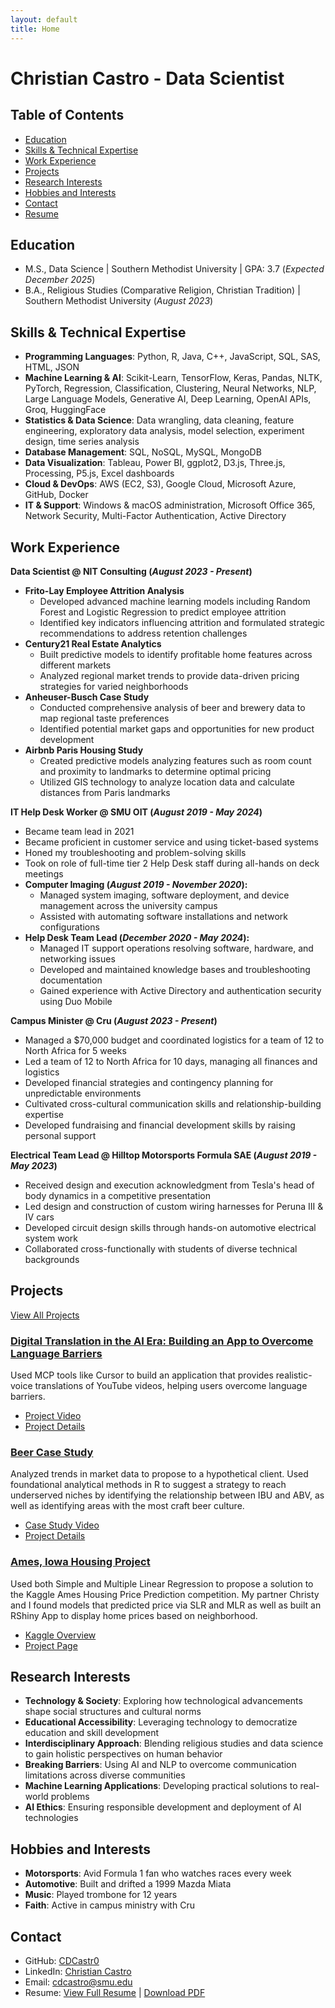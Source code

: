 ```yaml
---
layout: default
title: Home
---
```


# Christian Castro - Data Scientist

## Table of Contents
- [Education](#education)
- [Skills & Technical Expertise](#skills--technical-expertise)
- [Work Experience](#work-experience)
- [Projects](#projects)
- [Research Interests](#research-interests)
- [Hobbies and Interests](#hobbies-and-interests)
- [Contact](#contact)
- [Resume](https://cdcastr0.github.io/resume)

## Education
- M.S., Data Science | Southern Methodist University | GPA: 3.7 (_Expected December 2025_)
- B.A., Religious Studies (Comparative Religion, Christian Tradition) | Southern Methodist University (_August 2023_)

## Skills & Technical Expertise
- **Programming Languages**: Python, R, Java, C++, JavaScript, SQL, SAS, HTML, JSON
- **Machine Learning & AI**: Scikit-Learn, TensorFlow, Keras, Pandas, NLTK, PyTorch, Regression, Classification, Clustering, Neural Networks, NLP, Large Language Models, Generative AI, Deep Learning, OpenAI APIs, Groq, HuggingFace
- **Statistics & Data Science**: Data wrangling, data cleaning, feature engineering, exploratory data analysis, model selection, experiment design, time series analysis
- **Database Management**: SQL, NoSQL, MySQL, MongoDB
- **Data Visualization**: Tableau, Power BI, ggplot2, D3.js, Three.js, Processing, P5.js, Excel dashboards
- **Cloud & DevOps**: AWS (EC2, S3), Google Cloud, Microsoft Azure, GitHub, Docker
- **IT & Support**: Windows & macOS administration, Microsoft Office 365, Network Security, Multi-Factor Authentication, Active Directory

## Work Experience

**Data Scientist @ NIT Consulting (_August 2023 - Present_)**
- **Frito-Lay Employee Attrition Analysis**
  - Developed advanced machine learning models including Random Forest and Logistic Regression to predict employee attrition
  - Identified key indicators influencing attrition and formulated strategic recommendations to address retention challenges
- **Century21 Real Estate Analytics**
  - Built predictive models to identify profitable home features across different markets
  - Analyzed regional market trends to provide data-driven pricing strategies for varied neighborhoods
- **Anheuser-Busch Case Study**
  - Conducted comprehensive analysis of beer and brewery data to map regional taste preferences
  - Identified potential market gaps and opportunities for new product development
- **Airbnb Paris Housing Study**
  - Created predictive models analyzing features such as room count and proximity to landmarks to determine optimal pricing
  - Utilized GIS technology to analyze location data and calculate distances from Paris landmarks

**IT Help Desk Worker @ SMU OIT (_August 2019 - May 2024_)**
- Became team lead in 2021
- Became proficient in customer service and using ticket-based systems
- Honed my troubleshooting and problem-solving skills
- Took on role of full-time tier 2 Help Desk staff during all-hands on deck meetings
- **Computer Imaging (_August 2019 - November 2020_):**
  - Managed system imaging, software deployment, and device management across the university campus
  - Assisted with automating software installations and network configurations
- **Help Desk Team Lead (_December 2020 - May 2024_):**
  - Managed IT support operations resolving software, hardware, and networking issues
  - Developed and maintained knowledge bases and troubleshooting documentation
  - Gained experience with Active Directory and authentication security using Duo Mobile

**Campus Minister @ Cru (_August 2023 - Present_)**
- Managed a $70,000 budget and coordinated logistics for a team of 12 to North Africa for 5 weeks
- Led a team of 12 to North Africa for 10 days, managing all finances and logistics
- Developed financial strategies and contingency planning for unpredictable environments
- Cultivated cross-cultural communication skills and relationship-building expertise
- Developed fundraising and financial development skills by raising personal support

**Electrical Team Lead @ Hilltop Motorsports Formula SAE (_August 2019 - May 2023_)**
- Received design and execution acknowledgment from Tesla's head of body dynamics in a competitive presentation
- Led design and construction of custom wiring harnesses for Peruna III & IV cars
- Developed circuit design skills through hands-on automotive electrical system work
- Collaborated cross-functionally with students of diverse technical backgrounds

## Projects
[View All Projects](https://cdcastr0.github.io/projects)

### [Digital Translation in the AI Era: Building an App to Overcome Language Barriers](https://cdcastr0.github.io/projects/Digital_Translation)
Used MCP tools like Cursor to build an application that provides realistic-voice translations of YouTube videos, helping users overcome language barriers.
- [Project Video](https://youtu.be/h0SNS2tNr74)
- [Project Details](https://cdcastr0.github.io/projects/Digital_Translation)

### [Beer Case Study](https://cdcastr0.github.io/projects/Beers_Case_Study)
Analyzed trends in market data to propose to a hypothetical client. Used foundational analytical methods in R to suggest a strategy to reach underserved niches by identifying the relationship between IBU and ABV, as well as identifying areas with the most craft beer culture.
- [Case Study Video](https://youtu.be/M1ZI4eY9dM0)
- [Project Details](https://cdcastr0.github.io/projects/Beers_Case_Study)

### [Ames, Iowa Housing Project](https://cdcastr0.github.io/projects/Ames_Housing_Price_Prediction)
Used both Simple and Multiple Linear Regression to propose a solution to the Kaggle Ames Housing Price Prediction competition. My partner Christy and I found models that predicted price via SLR and MLR as well as built an RShiny App to display home prices based on neighborhood.
- [Kaggle Overview](https://www.kaggle.com/c/house-prices-advanced-regression-techniques/data?select=train.csv)
- [Project Page](https://cdcastr0.github.io/projects/Ames_Housing_Price_Prediction)

## Research Interests
- **Technology & Society**: Exploring how technological advancements shape social structures and cultural norms
- **Educational Accessibility**: Leveraging technology to democratize education and skill development
- **Interdisciplinary Approach**: Blending religious studies and data science to gain holistic perspectives on human behavior
- **Breaking Barriers**: Using AI and NLP to overcome communication limitations across diverse communities
- **Machine Learning Applications**: Developing practical solutions to real-world problems
- **AI Ethics**: Ensuring responsible development and deployment of AI technologies

## Hobbies and Interests
- **Motorsports**: Avid Formula 1 fan who watches races every week
- **Automotive**: Built and drifted a 1999 Mazda Miata
- **Music**: Played trombone for 12 years
- **Faith**: Active in campus ministry with Cru

## Contact
- GitHub: [CDCastr0](https://github.com/CDCastr0)
- LinkedIn: [Christian Castro](https://www.linkedin.com/in/christiancastr/) 
- Email: [cdcastro@smu.edu](mailto:cdcastro@smu.edu)
- Resume: [View Full Resume](https://cdcastr0.github.io/resume) | [Download PDF](https://cdcastr0.github.io/assets/files/Christian.Castro.pdf)
